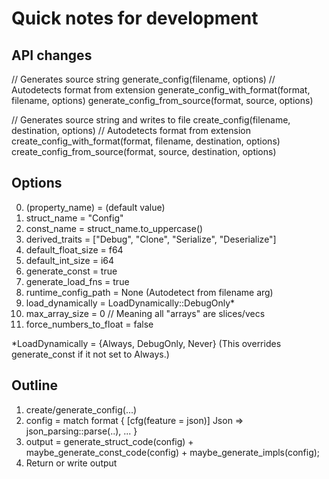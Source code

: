 Quick notes for development
===

## API changes

// Generates source string
generate_config(filename, options) // Autodetects format from extension
generate_config_with_format(format, filename, options)
generate_config_from_source(format, source, options)

// Generates source string and writes to file
create_config(filename, destination, options) // Autodetects format from extension
create_config_with_format(format, filename, destination, options)
create_config_from_source(format, source, destination, options)

## Options

0.  (property_name) = (default value)
1.  struct_name = "Config"
2.  const_name = struct_name.to_uppercase()
3.  derived_traits = ["Debug", "Clone", "Serialize", "Deserialize"]
4.  default_float_size = f64
5.  default_int_size = i64
6.  generate_const = true
7.  generate_load_fns = true
8.  runtime_config_path = None (Autodetect from filename arg)
9.  load_dynamically = LoadDynamically::DebugOnly*
10. max_array_size = 0 // Meaning all "arrays" are slices/vecs
11. force_numbers_to_float = false

*LoadDynamically = {Always, DebugOnly, Never}
    (This overrides generate_const if it not set to Always.)

## Outline

1.  create/generate_config(...)
2.  config = match format {
        [cfg(feature = json)]
        Json => json_parsing::parse(..),
        ...
    }
3.  output = generate_struct_code(config)
        + maybe_generate_const_code(config)
        + maybe_generate_impls(config);
4.  Return or write output
